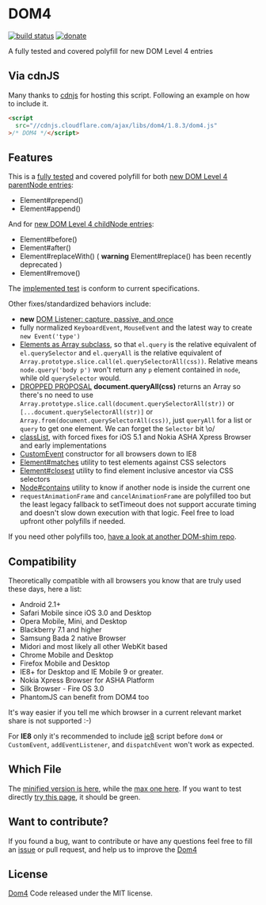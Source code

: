 DOM4
====

[![build status](https://travis-ci.org/WebReflection/dom4.svg)](https://travis-ci.org/WebReflection/dom4) [![donate](https://img.shields.io/badge/$-donate-ff69b4.svg?maxAge=2592000&style=flat)](https://github.com/WebReflection/donate)

A fully tested and covered polyfill for new DOM Level 4 entries

## Via cdnJS
Many thanks to [cdnjs](http://www.cdnjs.com) for hosting this script. Following an example on how to include it.
```html
<script
  src="//cdnjs.cloudflare.com/ajax/libs/dom4/1.8.3/dom4.js"
>/* DOM4 */</script>
```


## Features
This is a [fully tested](http://webreflection.github.io/dom4/test/) and covered polyfill for both [new DOM Level 4 parentNode entries](https://dom.spec.whatwg.org/#parentnode):

  * Element#prepend()
  * Element#append()

And for [new DOM Level 4 childNode entries](https://dom.spec.whatwg.org/#childnode):

  * Element#before()
  * Element#after()
  * Element#replaceWith() ( **warning** Element#replace() has been recently deprecated )
  * Element#remove()

The [implemented test](https://github.com/WebReflection/dom4/blob/master/test/dom4.js) is conform to current specifications.

Other fixes/standardized behaviors include:

  * **new** [DOM Listener: capture, passive, and once](https://www.webreflection.co.uk/blog/2016/04/17/new-dom4-standards)
  * fully normalized `KeyboardEvent`, `MouseEvent` and the latest way to create `new Event('type')`
  * [Elements as Array subclass](http://www.w3.org/TR/2015/WD-dom-20150428/#elements), so that `el.query` is the relative equivalent of `el.querySelector` and `el.queryAll` is the relative equivalent of `Array.prototype.slice.call(el.querySelectorAll(css))`. Relative means `node.query('body p')` won't return any `p` element contained in `node`, while old `querySelector` would.
  * [DROPPED PROPOSAL](http://stackoverflow.com/questions/23269785/whats-the-difference-between-queryall-and-queryselectorall/38245620#38245620) **document.queryAll(css)** returns an Array so there's no need to use `Array.prototype.slice.call(document.querySelectorAll(str))` or `[...document.querySelectorAll(str)]` or `Array.from(document.querySelectorAll(css))`, just `queryAll` for a list or `query` to get one element. We can forget the `Selector` bit \o/
  * [classList](http://www.w3.org/TR/dom/#domtokenlist), with forced fixes for iOS 5.1 and Nokia ASHA Xpress Browser and early implementations
  * [CustomEvent](http://www.w3.org/TR/dom/#customevent) constructor for all browsers down to IE8
  * [Element#matches](https://dom.spec.whatwg.org/#dom-element-matches) utility to test elements against CSS selectors
  * [Element#closest](https://dom.spec.whatwg.org/#dom-element-closest) utility to find element inclusive ancestor via CSS selectors
  * [Node#contains](https://dom.spec.whatwg.org/#dom-node-contains) utility to know if another node is inside the current one
  * `requestAnimationFrame` and `cancelAnimationFrame` are polyfilled too but the least legacy fallback to setTimeout does not support accurate timing and doesn't slow down execution with that logic. Feel free to load upfront other polyfills if needed.


If you need other polyfills too, [have a look at another DOM-shim repo](https://github.com/Raynos/DOM-shim).


## Compatibility
Theoretically compatible with all browsers you know that are truly used these days, here a list:

  * Android 2.1+
  * Safari Mobile since iOS 3.0 and Desktop
  * Opera Mobile, Mini, and Desktop
  * Blackberry 7.1 and higher
  * Samsung Bada 2 native Browser
  * Midori and most likely all other WebKit based
  * Chrome Mobile and Desktop
  * Firefox Mobile and Desktop
  * IE8+ for Desktop and IE Mobile 9 or greater.
  * Nokia Xpress Browser for ASHA Platform
  * Silk Browser - Fire OS 3.0
  * PhantomJS can benefit from DOM4 too

It's way easier if you tell me which browser in a current relevant market share is not supported :-)

For **IE8** only it's recommended to include [ie8](https://github.com/WebReflection/ie8#ie8) script before `dom4` or `CustomEvent`, `addEventListener`, and `dispatchEvent` won't work as expected.


## Which File
The [minified version is here](https://github.com/WebReflection/dom4/blob/master/build/dom4.js), while the [max one here](https://github.com/WebReflection/dom4/blob/master/build/dom4.max.js). If you want to test directly [try this page](http://webreflection.github.com/dom4/test/), it should be green.


## Want to contribute?
If you found a bug, want to contribute or have any questions feel free to fill an [issue](https://github.com/WebReflection/dom4/issues) or pull request, and help us to improve the [Dom4](https://github.com/WebReflection/dom4)


## License
 [Dom4](https://github.com/WebReflection/dom4) Code released under the MIT license.
